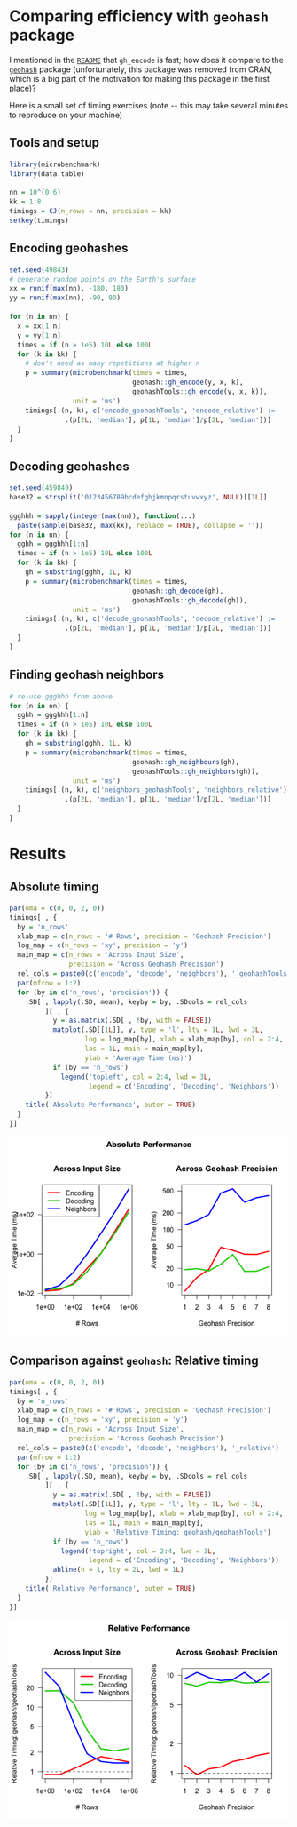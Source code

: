 
Comparing efficiency with `geohash` package
===========================================

I mentioned in the [`README`](README.md) that `gh_encode` is fast; how does it compare to the [`geohash`](https://github.com/Ironholds/geohash) package (unfortunately, this package was removed from CRAN, which is a big part of the motivation for making this package in the first place)?

Here is a small set of timing exercises (note -- this may take several minutes to reproduce on your machine)

Tools and setup
---------------

``` r
library(microbenchmark)
library(data.table)

nn = 10^(0:6)
kk = 1:8
timings = CJ(n_rows = nn, precision = kk)
setkey(timings)
```

Encoding geohashes
------------------

``` r
set.seed(49843)
# generate random points on the Earth's surface
xx = runif(max(nn), -180, 180)
yy = runif(max(nn), -90, 90)

for (n in nn) {
  x = xx[1:n]
  y = yy[1:n]
  times = if (n > 1e5) 10L else 100L
  for (k in kk) {
    # don't need as many repetitions at higher n
    p = summary(microbenchmark(times = times,
                               geohash::gh_encode(y, x, k),
                               geohashTools::gh_encode(y, x, k)), 
                unit = 'ms')
    timings[.(n, k), c('encode_geohashTools', 'encode_relative') :=
              .(p[2L, 'median'], p[1L, 'median']/p[2L, 'median'])]
  }
}
```

Decoding geohashes
------------------

``` r
set.seed(459849)
base32 = strsplit('0123456789bcdefghjkmnpqrstuvwxyz', NULL)[[1L]]

ggghhh = sapply(integer(max(nn)), function(...) 
  paste(sample(base32, max(kk), replace = TRUE), collapse = ''))
for (n in nn) {
  gghh = ggghhh[1:n]
  times = if (n > 1e5) 10L else 100L
  for (k in kk) {
    gh = substring(gghh, 1L, k)
    p = summary(microbenchmark(times = times,
                               geohash::gh_decode(gh),
                               geohashTools::gh_decode(gh)),
                unit = 'ms')
    timings[.(n, k), c('decode_geohashTools', 'decode_relative') :=
              .(p[2L, 'median'], p[1L, 'median']/p[2L, 'median'])]
  }
}
```

Finding geohash neighbors
-------------------------

``` r
# re-use ggghhh from above
for (n in nn) {
  gghh = ggghhh[1:n]
  times = if (n > 1e5) 10L else 100L
  for (k in kk) {
    gh = substring(gghh, 1L, k)
    p = summary(microbenchmark(times = times,
                               geohash::gh_neighbours(gh),
                               geohashTools::gh_neighbors(gh)),
                unit = 'ms')
    timings[.(n, k), c('neighbors_geohashTools', 'neighbors_relative') :=
              .(p[2L, 'median'], p[1L, 'median']/p[2L, 'median'])]
  }
}
```

Results
=======

Absolute timing
---------------

``` r
par(oma = c(0, 0, 2, 0))
timings[ , {
  by = 'n_rows'
  xlab_map = c(n_rows = '# Rows', precision = 'Geohash Precision')
  log_map = c(n_rows = 'xy', precision = 'y')
  main_map = c(n_rows = 'Across Input Size',
               precision = 'Across Geohash Precision')
  rel_cols = paste0(c('encode', 'decode', 'neighbors'), '_geohashTools')
  par(mfrow = 1:2)
  for (by in c('n_rows', 'precision')) {
    .SD[ , lapply(.SD, mean), keyby = by, .SDcols = rel_cols
         ][ , {
           y = as.matrix(.SD[ , !by, with = FALSE])
           matplot(.SD[[1L]], y, type = 'l', lty = 1L, lwd = 3L, 
                   log = log_map[by], xlab = xlab_map[by], col = 2:4,
                   las = 1L, main = main_map[by],
                   ylab = 'Average Time (ms)')
           if (by == 'n_rows')
             legend('topleft', col = 2:4, lwd = 3L,
                    legend = c('Encoding', 'Decoding', 'Neighbors'))
         }]
    title('Absolute Performance', outer = TRUE)
  }
}]
```

![](timing-absolute_results-1.png)

Comparison against `geohash`: Relative timing
---------------------------------------------

``` r
par(oma = c(0, 0, 2, 0))
timings[ , {
  by = 'n_rows'
  xlab_map = c(n_rows = '# Rows', precision = 'Geohash Precision')
  log_map = c(n_rows = 'xy', precision = 'y')
  main_map = c(n_rows = 'Across Input Size',
               precision = 'Across Geohash Precision')
  rel_cols = paste0(c('encode', 'decode', 'neighbors'), '_relative')
  par(mfrow = 1:2)
  for (by in c('n_rows', 'precision')) {
    .SD[ , lapply(.SD, mean), keyby = by, .SDcols = rel_cols
         ][ , {
           y = as.matrix(.SD[ , !by, with = FALSE])
           matplot(.SD[[1L]], y, type = 'l', lty = 1L, lwd = 3L, 
                   log = log_map[by], xlab = xlab_map[by], col = 2:4,
                   las = 1L, main = main_map[by],
                   ylab = 'Relative Timing: geohash/geohashTools')
           if (by == 'n_rows') 
             legend('topright', col = 2:4, lwd = 3L,
                    legend = c('Encoding', 'Decoding', 'Neighbors'))
           abline(h = 1, lty = 2L, lwd = 1L)
         }]
    title('Relative Performance', outer = TRUE)
  }
}]
```

![](timing-relative_results-1.png)
